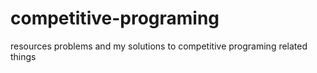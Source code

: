 # competitive-programing
resources problems and my solutions to competitive programing related things

